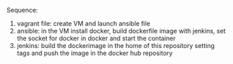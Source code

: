 Sequence:
1. vagrant file: create VM and launch ansible file
2. ansible: in the VM install docker, build dockerfile image with jenkins, set the socket for docker in docker and start the container
3. jenkins: build the dockerimage in the home of this repository setting tags and push the image in the docker hub repository

